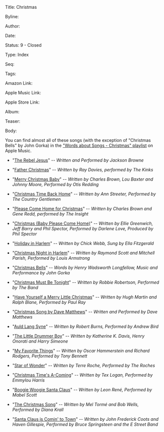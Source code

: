 Title:  Christmas

Byline:

Author:

Date:

Status: 9 - Closed

Type:   Index

Seq:

Tags:

Amazon Link:

Apple Music Link:

Apple Store Link:

Album:

Teaser:

Body:

You can find almost all of these songs (with the exception of "Christmas Bells" by John Gorka) in the ["Words about Songs - Christmas" playlist][pl] on Apple Music. 

[pl]: https://itunes.apple.com/us/playlist/words-about-songs-christmas/pl.u-DdAN0koTgqpdG

* "[The Rebel Jesus](the-rebel-jesus.html)"
-- *Written and Performed by Jackson Browne*

* "[Father Christmas](father-christmas.html)"
-- *Written by Ray Davies, performed by The Kinks*

* "[Merry Christmas Baby](merry-christmas-baby.html)"
-- *Written by Charles Brown, Lou Baxter and Johnny Moore, Performed by Otis Redding*

* "[Christmas Time Back Home](christmas-time-back-home.html)"
-- *Written by Ann Streeter, Performed by The Country Gentlemen*

* "[Please Come Home for Christmas](please-come-home-for-christmas.html)"
-- *Written by Charles Brown and Gene Redd, performed by The Insight*

* "[Christmas (Baby Please Come Home)](christmas-baby-please-come-home.html)"
-- *Written by Ellie Greenwich, Jeff Barry and Phil Spector, Performed by Darlene Love, Produced by Phil Spector*

* "[Holiday in Harlem](holiday-in-harlem.html)"
-- *Written by Chick Webb, Sung by Ella Fitzgerald*

* "[Christmas Night in Harlem](christmas-night-in-harlem.html)"
-- *Written by Raymond Scott and Mitchell Parish, Performed by Louis Armstrong*

* "[Christmas Bells](christmas-bells.html)"
-- *Words by Henry Wadsworth Longfellow, Music and Performance by John Gorka*

* "[Christmas Must Be Tonight](christmas-must-be-tonight.html)"
-- *Written by Robbie Robertson, Performed by The Band*

* "[Have Yourself a Merry Little Christmas](have-yourself-a-merry-little-christmas.html)"
-- *Written by Hugh Martin and Ralph Blane, Performed by Paul Ray*

* "[Christmas Song by Dave Matthews](christmas-song-by-dave-matthews.html)"
-- *Written and Performed by Dave Matthews*

* "[Auld Lang Syne](auld-lang-syne.html)"
-- *Written by Robert Burns, Performed by Andrew Bird*

* "[The Little Drummer Boy](the-little-drummer-boy.html)"
-- *Written by Katherine K. Davis, Henry Onorati and Harry Simeone*

* "[My Favorite Things](my-favorite-things.html)"
-- *Written by Oscar Hammerstein and Richard Rodgers, Performed by Tony Bennett*

* "[Star of Wonder](star-of-wonder.html)"
-- *Written by Terre Roche, Performed by The Roches*

* "[Christmas Time's A-Coming](christmas-times-a-coming.html)"
-- *Written by Tex Logan, Performed by Emmylou Harris*

* "[Boogie Woogie Santa Claus](boogie-woogie-santa-claus.html)"
-- *Written by Leon René, Performed by Mabel Scott*

* "[The Christmas Song](the-christmas-song.html)"
-- *Written by Mel Tormé and Bob Wells, Performed by Diana Krall*

* "[Santa Claus is Comin' to Town](santa-claus-is-comin-to-town.html)"
-- *Written by John Frederick Coots and Haven Gillespie, Performed by Bruce Springsteen and the E Street Band*


